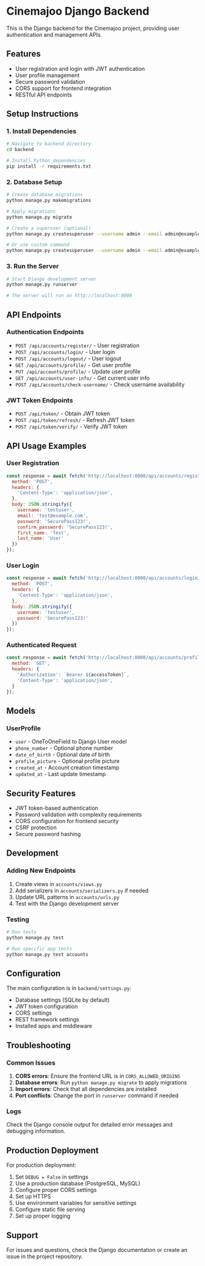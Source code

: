 # Cinemajoo Django Backend

This is the Django backend for the Cinemajoo project, providing user authentication and management APIs.

## Features

- User registration and login with JWT authentication
- User profile management
- Secure password validation
- CORS support for frontend integration
- RESTful API endpoints

## Setup Instructions

### 1. Install Dependencies

```bash
# Navigate to backend directory
cd backend

# Install Python dependencies
pip install -r requirements.txt
```

### 2. Database Setup

```bash
# Create database migrations
python manage.py makemigrations

# Apply migrations
python manage.py migrate

# Create a superuser (optional)
python manage.py createsuperuser --username admin --email admin@example.com --password your_password

# Or use custom command
python manage.py createsuperuser --username admin --email admin@example.com --password your_password
```

### 3. Run the Server

```bash
# Start Django development server
python manage.py runserver

# The server will run on http://localhost:8000
```

## API Endpoints

### Authentication Endpoints

- `POST /api/accounts/register/` - User registration
- `POST /api/accounts/login/` - User login
- `POST /api/accounts/logout/` - User logout
- `GET /api/accounts/profile/` - Get user profile
- `PUT /api/accounts/profile/` - Update user profile
- `GET /api/accounts/user-info/` - Get current user info
- `POST /api/accounts/check-username/` - Check username availability

### JWT Token Endpoints

- `POST /api/token/` - Obtain JWT token
- `POST /api/token/refresh/` - Refresh JWT token
- `POST /api/token/verify/` - Verify JWT token

## API Usage Examples

### User Registration

```javascript
const response = await fetch('http://localhost:8000/api/accounts/register/', {
  method: 'POST',
  headers: {
    'Content-Type': 'application/json',
  },
  body: JSON.stringify({
    username: 'testuser',
    email: 'test@example.com',
    password: 'SecurePass123!',
    confirm_password: 'SecurePass123!',
    first_name: 'Test',
    last_name: 'User'
  })
});
```

### User Login

```javascript
const response = await fetch('http://localhost:8000/api/accounts/login/', {
  method: 'POST',
  headers: {
    'Content-Type': 'application/json',
  },
  body: JSON.stringify({
    username: 'testuser',
    password: 'SecurePass123!'
  })
});
```

### Authenticated Request

```javascript
const response = await fetch('http://localhost:8000/api/accounts/profile/', {
  method: 'GET',
  headers: {
    'Authorization': `Bearer ${accessToken}`,
    'Content-Type': 'application/json',
  }
});
```

## Models

### UserProfile

- `user` - OneToOneField to Django User model
- `phone_number` - Optional phone number
- `date_of_birth` - Optional date of birth
- `profile_picture` - Optional profile picture
- `created_at` - Account creation timestamp
- `updated_at` - Last update timestamp

## Security Features

- JWT token-based authentication
- Password validation with complexity requirements
- CORS configuration for frontend security
- CSRF protection
- Secure password hashing

## Development

### Adding New Endpoints

1. Create views in `accounts/views.py`
2. Add serializers in `accounts/serializers.py` if needed
3. Update URL patterns in `accounts/urls.py`
4. Test with the Django development server

### Testing

```bash
# Run tests
python manage.py test

# Run specific app tests
python manage.py test accounts
```

## Configuration

The main configuration is in `backend/settings.py`:

- Database settings (SQLite by default)
- JWT token configuration
- CORS settings
- REST framework settings
- Installed apps and middleware

## Troubleshooting

### Common Issues

1. **CORS errors**: Ensure the frontend URL is in `CORS_ALLOWED_ORIGINS`
2. **Database errors**: Run `python manage.py migrate` to apply migrations
3. **Import errors**: Check that all dependencies are installed
4. **Port conflicts**: Change the port in `runserver` command if needed

### Logs

Check the Django console output for detailed error messages and debugging information.

## Production Deployment

For production deployment:

1. Set `DEBUG = False` in settings
2. Use a production database (PostgreSQL, MySQL)
3. Configure proper CORS settings
4. Set up HTTPS
5. Use environment variables for sensitive settings
6. Configure static file serving
7. Set up proper logging

## Support

For issues and questions, check the Django documentation or create an issue in the project repository.




